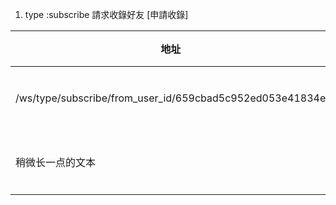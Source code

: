 1. type :subscribe 請求收錄好友 [申請收錄]

|  地址| type | 備注 |
| ------------------------------------ | ------ | ------ |
| /ws/type/subscribe/from_user_id/659cbad5c952ed053e41834e | subscribe | 申請收錄 |
| 稍微长一点的文本 | 短文本 | 中等文本 |
